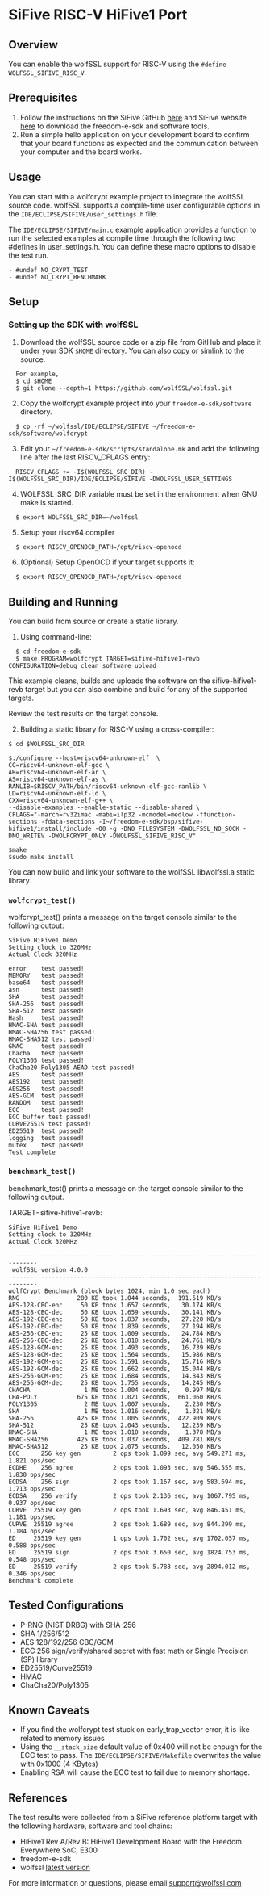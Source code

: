# SiFive RISC-V HiFive1 Port

## Overview
You can enable the wolfSSL support for RISC-V using the `#define WOLFSSL_SIFIVE_RISC_V`.

## Prerequisites
1. Follow the instructions on the SiFive GitHub [here](https://github.com/sifive/freedom-e-sdk) and SiFive website [here](https://www.sifive.com/) to download the freedom-e-sdk and software tools.
3. Run a simple hello application on your development board to confirm that your board functions as expected and the communication between your computer and the board works.

## Usage
You can start with a wolfcrypt example project to integrate the wolfSSL source code.
wolfSSL supports a compile-time user configurable options in the `IDE/ECLIPSE/SIFIVE/user_settings.h` file.

The `IDE/ECLIPSE/SIFIVE/main.c` example application provides a function to run the selected examples at compile time through the following two #defines in user_settings.h. You can define these macro options to disable the test run.
```
- #undef NO_CRYPT_TEST
- #undef NO_CRYPT_BENCHMARK
```

## Setup
### Setting up the SDK with wolfSSL
1. Download the wolfSSL source code or a zip file from GitHub and place it under your SDK `$HOME` directory. You can also copy or simlink to the source.
```
  For example,
  $ cd $HOME
  $ git clone --depth=1 https://github.com/wolfSSL/wolfssl.git

```
2. Copy the wolfcrypt example project into your `freedom-e-sdk/software` directory.

```
  $ cp -rf ~/wolfssl/IDE/ECLIPSE/SIFIVE ~/freedom-e-sdk/software/wolfcrypt
```

3. Edit your `~/freedom-e-sdk/scripts/standalone.mk` and add the following line after the last RISCV_CFLAGS entry:

```
  RISCV_CFLAGS += -I$(WOLFSSL_SRC_DIR) -I$(WOLFSSL_SRC_DIR)/IDE/ECLIPSE/SIFIVE -DWOLFSSL_USER_SETTINGS
```

4. WOLFSSL_SRC_DIR variable must be set in the environment when GNU make is started.

```
  $ export WOLFSSL_SRC_DIR=~/wolfssl
```

5. Setup your riscv64 compiler 

```
  $ export RISCV_OPENOCD_PATH=/opt/riscv-openocd
```
6. (Optional) Setup OpenOCD if your target supports it:

```
  $ export RISCV_OPENOCD_PATH=/opt/riscv-openocd
```
## Building and Running

You can build from source or create a static library.

1. Using command-line:

```
  $ cd freedom-e-sdk
  $ make PROGRAM=wolfcrypt TARGET=sifive-hifive1-revb CONFIGURATION=debug clean software upload
```
This example cleans, builds and uploads the software on the sifive-hifive1-revb target but you can also combine and build for any of the supported targets. 

Review the test results on the target console.

2. Building a static library for RISC-V using a cross-compiler:

```
$ cd $WOLFSSL_SRC_DIR

$./configure --host=riscv64-unknown-elf  \
CC=riscv64-unknown-elf-gcc \
AR=riscv64-unknown-elf-ar \
AS=riscv64-unknown-elf-as \
RANLIB=$RISCV_PATH/bin/riscv64-unknown-elf-gcc-ranlib \
LD=riscv64-unknown-elf-ld \
CXX=riscv64-unknown-elf-g++ \
--disable-examples --enable-static --disable-shared \
CFLAGS="-march=rv32imac -mabi=ilp32 -mcmodel=medlow -ffunction-sections -fdata-sections -I~/freedom-e-sdk/bsp/sifive-hifive1/install/include -O0 -g -DNO_FILESYSTEM -DWOLFSSL_NO_SOCK -DNO_WRITEV -DWOLFCRYPT_ONLY -DWOLFSSL_SIFIVE_RISC_V"

$make
$sudo make install
```
You can now build and link your software to the wolfSSL libwolfssl.a static library.

### `wolfcrypt_test()`

wolfcrypt_test() prints a message on the target console similar to the following output:

```
SiFive HiFive1 Demo
Setting clock to 320MHz
Actual Clock 320MHz

error    test passed!
MEMORY   test passed!
base64   test passed!
asn      test passed!
SHA      test passed!
SHA-256  test passed!
SHA-512  test passed!
Hash     test passed!
HMAC-SHA test passed!
HMAC-SHA256 test passed!
HMAC-SHA512 test passed!
GMAC     test passed!
Chacha   test passed!
POLY1305 test passed!
ChaCha20-Poly1305 AEAD test passed!
AES      test passed!
AES192   test passed!
AES256   test passed!
AES-GCM  test passed!
RANDOM   test passed!
ECC      test passed!
ECC buffer test passed!
CURVE25519 test passed!
ED25519  test passed!
logging  test passed!
mutex    test passed!
Test complete
```
### `benchmark_test()`

benchmark_test() prints a message on the target console similar to the following output.

TARGET=sifive-hifive1-revb:

```
SiFive HiFive1 Demo
Setting clock to 320MHz
Actual Clock 320MHz

------------------------------------------------------------------------------
 wolfSSL version 4.0.0
------------------------------------------------------------------------------
wolfCrypt Benchmark (block bytes 1024, min 1.0 sec each)
RNG                200 KB took 1.044 seconds,  191.519 KB/s
AES-128-CBC-enc     50 KB took 1.657 seconds,   30.174 KB/s
AES-128-CBC-dec     50 KB took 1.659 seconds,   30.141 KB/s
AES-192-CBC-enc     50 KB took 1.837 seconds,   27.220 KB/s
AES-192-CBC-dec     50 KB took 1.839 seconds,   27.194 KB/s
AES-256-CBC-enc     25 KB took 1.009 seconds,   24.784 KB/s
AES-256-CBC-dec     25 KB took 1.010 seconds,   24.761 KB/s
AES-128-GCM-enc     25 KB took 1.493 seconds,   16.739 KB/s
AES-128-GCM-dec     25 KB took 1.564 seconds,   15.986 KB/s
AES-192-GCM-enc     25 KB took 1.591 seconds,   15.716 KB/s
AES-192-GCM-dec     25 KB took 1.662 seconds,   15.044 KB/s
AES-256-GCM-enc     25 KB took 1.684 seconds,   14.843 KB/s
AES-256-GCM-dec     25 KB took 1.755 seconds,   14.245 KB/s
CHACHA               1 MB took 1.004 seconds,    0.997 MB/s
CHA-POLY           675 KB took 1.021 seconds,  661.060 KB/s
POLY1305             2 MB took 1.007 seconds,    2.230 MB/s
SHA                  1 MB took 1.016 seconds,    1.321 MB/s
SHA-256            425 KB took 1.005 seconds,  422.909 KB/s
SHA-512             25 KB took 2.043 seconds,   12.239 KB/s
HMAC-SHA             1 MB took 1.010 seconds,    1.378 MB/s
HMAC-SHA256        425 KB took 1.037 seconds,  409.781 KB/s
HMAC-SHA512         25 KB took 2.075 seconds,   12.050 KB/s
ECC      256 key gen         2 ops took 1.099 sec, avg 549.271 ms, 1.821 ops/sec
ECDHE    256 agree           2 ops took 1.093 sec, avg 546.555 ms, 1.830 ops/sec
ECDSA    256 sign            2 ops took 1.167 sec, avg 583.694 ms, 1.713 ops/sec
ECDSA    256 verify          2 ops took 2.136 sec, avg 1067.795 ms, 0.937 ops/sec
CURVE  25519 key gen         2 ops took 1.693 sec, avg 846.451 ms, 1.181 ops/sec
CURVE  25519 agree           2 ops took 1.689 sec, avg 844.299 ms, 1.184 ops/sec
ED     25519 key gen         1 ops took 1.702 sec, avg 1702.057 ms, 0.588 ops/sec
ED     25519 sign            2 ops took 3.650 sec, avg 1824.753 ms, 0.548 ops/sec
ED     25519 verify          2 ops took 5.788 sec, avg 2894.012 ms, 0.346 ops/sec
Benchmark complete
```

## Tested Configurations
- P-RNG (NIST DRBG) with SHA-256
- SHA 1/256/512
- AES 128/192/256 CBC/GCM
- ECC 256 sign/verify/shared secret with fast math or Single Precision (SP) library
- ED25519/Curve25519
- HMAC
- ChaCha20/Poly1305

## Known Caveats
- If you find the wolfcrypt test stuck on early_trap_vector error, it is like related to memory issues
- Using the `__stack_size` default value of 0x400 will not be enough for the ECC test to pass.
The `IDE/ECLIPSE/SIFIVE/Makefile` overwrites the value with 0x1000 (4 KBytes)
- Enabling RSA will cause the ECC test to fail due to memory shortage.

## References

The test results were collected from a SiFive reference platform target with the following hardware, software and tool chains:
- HiFive1 Rev A/Rev B: HiFive1 Development Board with the Freedom Everywhere SoC, E300
- freedom-e-sdk
- wolfssl [latest version](https://github.com/wolfSSL/wolfssl)

For more information or questions, please email [support@wolfssl.com](mailto:support@wolfssl.com)
